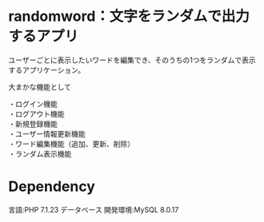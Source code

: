 # randomword：文字をランダムで出力するアプリ
ユーザーごとに表示したいワードを編集でき、そのうちの1つをランダムで表示するアプリケーション。


大まかな機能として　

・ログイン機能  
・ログアウト機能  
・新規登録機能   
・ユーザー情報更新機能   
・ワード編集機能（追加、更新、削除）  
・ランダム表示機能   

# Dependency
言語:PHP 7.1.23 データベース 開発環境:MySQL 8.0.17
